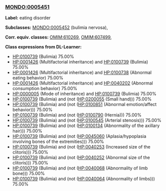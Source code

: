 
### [MONDO:0005451](http://purl.obolibrary.org/obo/MONDO_0005451)
**Label:** eating disorder

**Subclasses:** [MONDO:0005452](http://purl.obolibrary.org/obo/MONDO_0005452) (bulimia nervosa), 

**Corr. equiv. classes:** [OMIM:610269](http://purl.obolibrary.org/obo/OMIM_610269), [OMIM:607499](http://purl.obolibrary.org/obo/OMIM_607499), 

**Class expressions from DL-Learner:**

- [HP:0100739](http://purl.obolibrary.org/obo/HP_0100739) (Bulimia) 75.00%
- [HP:0001426](http://purl.obolibrary.org/obo/HP_0001426) (Multifactorial inheritance) and [HP:0100739](http://purl.obolibrary.org/obo/HP_0100739) (Bulimia) 75.00%
- [HP:0001426](http://purl.obolibrary.org/obo/HP_0001426) (Multifactorial inheritance) and [HP:0100738](http://purl.obolibrary.org/obo/HP_0100738) (Abnormal eating behavior) 75.00%
- [HP:0001426](http://purl.obolibrary.org/obo/HP_0001426) (Multifactorial inheritance) and [HP:0040202](http://purl.obolibrary.org/obo/HP_0040202) (Abnormal consumption behavior) 75.00%
- [HP:0000005](http://purl.obolibrary.org/obo/HP_0000005) (Mode of inheritance) and [HP:0100739](http://purl.obolibrary.org/obo/HP_0100739) (Bulimia) 75.00%
- [HP:0100739](http://purl.obolibrary.org/obo/HP_0100739) (Bulimia) and (not ([HP:0200055](http://purl.obolibrary.org/obo/HP_0200055) (Small hand))) 75.00%
- [HP:0100739](http://purl.obolibrary.org/obo/HP_0100739) (Bulimia) and (not ([HP:0100851](http://purl.obolibrary.org/obo/HP_0100851) (Abnormal emotion/affect behavior))) 75.00%
- [HP:0100739](http://purl.obolibrary.org/obo/HP_0100739) (Bulimia) and (not ([HP:0100790](http://purl.obolibrary.org/obo/HP_0100790) (Hernia))) 75.00%
- [HP:0100739](http://purl.obolibrary.org/obo/HP_0100739) (Bulimia) and (not ([HP:0100545](http://purl.obolibrary.org/obo/HP_0100545) (Arterial stenosis))) 75.00%
- [HP:0100739](http://purl.obolibrary.org/obo/HP_0100739) (Bulimia) and (not ([HP:0100134](http://purl.obolibrary.org/obo/HP_0100134) (Abnormality of the axillary hair))) 75.00%
- [HP:0100739](http://purl.obolibrary.org/obo/HP_0100739) (Bulimia) and (not ([HP:0045060](http://purl.obolibrary.org/obo/HP_0045060) (Aplasia/hypoplasia involving bones of the extremities))) 75.00%
- [HP:0100739](http://purl.obolibrary.org/obo/HP_0100739) (Bulimia) and (not ([HP:0040253](http://purl.obolibrary.org/obo/HP_0040253) (Increased size of the clitoris))) 75.00%
- [HP:0100739](http://purl.obolibrary.org/obo/HP_0100739) (Bulimia) and (not ([HP:0040252](http://purl.obolibrary.org/obo/HP_0040252) (Abnormal size of the clitoris))) 75.00%
- [HP:0100739](http://purl.obolibrary.org/obo/HP_0100739) (Bulimia) and (not ([HP:0040068](http://purl.obolibrary.org/obo/HP_0040068) (Abnormality of limb bone))) 75.00%
- [HP:0100739](http://purl.obolibrary.org/obo/HP_0100739) (Bulimia) and (not ([HP:0040064](http://purl.obolibrary.org/obo/HP_0040064) (Abnormality of limbs))) 75.00%


